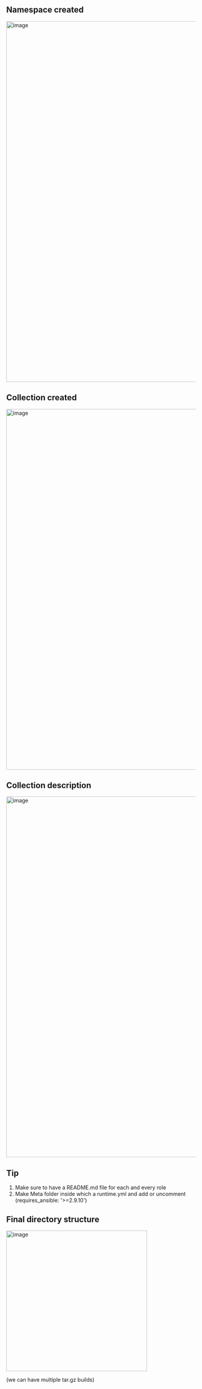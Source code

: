 ## Namespace created
<img width="959" alt="image" src="https://github.com/user-attachments/assets/e432aa8a-956b-4ea2-ab69-430569b11a6b" />

## Collection created
<img width="959" alt="image" src="https://github.com/user-attachments/assets/0f5b11fd-c73a-475c-8e03-82bbcf486ebb" />

## Collection description
<img width="959" alt="image" src="https://github.com/user-attachments/assets/0106f42c-940e-4871-89fb-0d763aaf9098" />

## Tip
1. Make sure to have a README.md file for each and every role
2. Make Meta folder inside which a runtime.yml and add or uncomment (requires_ansible: '>=2.9.10')

## Final directory structure
<img width="374" alt="image" src="https://github.com/user-attachments/assets/ed5e221f-ac48-4ca0-986f-b242a7005654" />

(we can have multiple tar.gz builds)
